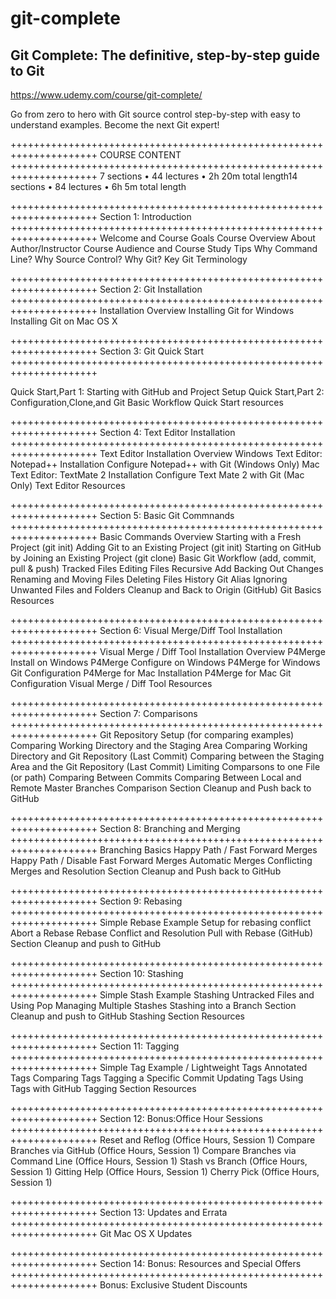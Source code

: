 # git-complete

Git Complete: The definitive, step-by-step guide to Git
-------------------------------------------------------------
https://www.udemy.com/course/git-complete/

Go from zero to hero with Git source control step-by-step with easy to understand examples. Become the next Git expert!

+++++++++++++++++++++++++++++++++++++++++++++++++++++++++++++++++++++
COURSE CONTENT
+++++++++++++++++++++++++++++++++++++++++++++++++++++++++++++++++++++
7 sections • 44 lectures • 2h 20m total length14 sections • 84 lectures • 6h 5m total length

+++++++++++++++++++++++++++++++++++++++++++++++++++++++++++++++++++++
Section 1: Introduction
+++++++++++++++++++++++++++++++++++++++++++++++++++++++++++++++++++++
Welcome and Course Goals
Course Overview
About Author/Instructor
Course Audience and Course Study Tips
Why Command Line?
Why Source Control?
Why Git?
Key Git Terminology

+++++++++++++++++++++++++++++++++++++++++++++++++++++++++++++++++++++
Section 2: Git Installation
+++++++++++++++++++++++++++++++++++++++++++++++++++++++++++++++++++++
Installation Overview
Installing Git for Windows
Installing Git on Mac OS X

+++++++++++++++++++++++++++++++++++++++++++++++++++++++++++++++++++++
Section 3: Git Quick Start
+++++++++++++++++++++++++++++++++++++++++++++++++++++++++++++++++++++

Quick Start,Part 1: Starting with GitHub and Project Setup
Quick Start,Part 2: Configuration,Clone,and Git Basic Workflow
Quick Start resources

+++++++++++++++++++++++++++++++++++++++++++++++++++++++++++++++++++++
Section 4: Text Editor Installation
+++++++++++++++++++++++++++++++++++++++++++++++++++++++++++++++++++++
Text Editor Installation Overview
Windows Text Editor: Notepad++ Installation
Configure Notepad++ with Git (Windows Only)
Mac Text Editor: TextMate 2 Installation
Configure Text Mate 2 with Git (Mac Only)
Text Editor Resources

+++++++++++++++++++++++++++++++++++++++++++++++++++++++++++++++++++++
Section 5: Basic Git Commnands
+++++++++++++++++++++++++++++++++++++++++++++++++++++++++++++++++++++
Basic Commands Overview
Starting with a Fresh Project (git init)
Adding Git to an Existing Project (git init)
Starting on GitHub by Joining an Existing Project (git clone)
Basic Git Workflow (add, commit, pull & push)
Tracked Files
Editing Files
Recursive Add
Backing Out Changes
Renaming and Moving Files
Deleting Files
History
Git Alias
Ignoring Unwanted Files and Folders
Cleanup and Back to Origin (GitHub)
Git Basics Resources

+++++++++++++++++++++++++++++++++++++++++++++++++++++++++++++++++++++
Section 6: Visual Merge/Diff Tool Installation
+++++++++++++++++++++++++++++++++++++++++++++++++++++++++++++++++++++
Visual Merge / Diff Tool Installation Overview
P4Merge Install on Windows
P4Merge Configure on Windows
P4Merge for Windows Git Configuration
P4Merge for Mac Installation
P4Merge for Mac Git Configuration
Visual Merge / Diff Tool Resources

+++++++++++++++++++++++++++++++++++++++++++++++++++++++++++++++++++++
Section 7: Comparisons
+++++++++++++++++++++++++++++++++++++++++++++++++++++++++++++++++++++
Git Repository Setup (for comparing examples)
Comparing Working Directory and the Staging Area
Comparing Working Directory and Git Repository (Last Commit)
Comparing between the Staging Area and the Git Repository (Last Commit)
Limiting Comparsons to one File (or path)
Comparing Between Commits
Comparing Between Local and Remote Master Branches
Comparison Section Cleanup and Push back to GitHub

+++++++++++++++++++++++++++++++++++++++++++++++++++++++++++++++++++++
Section 8: Branching and Merging
+++++++++++++++++++++++++++++++++++++++++++++++++++++++++++++++++++++
Branching Basics
Happy Path / Fast Forward Merges
Happy Path / Disable Fast Forward Merges
Automatic Merges
Conflicting Merges and Resolution
Section Cleanup and Push back to GitHub

+++++++++++++++++++++++++++++++++++++++++++++++++++++++++++++++++++++
Section 9: Rebasing
+++++++++++++++++++++++++++++++++++++++++++++++++++++++++++++++++++++
Simple Rebase Example
Setup for rebasing conflict
Abort a Rebase
Rebase Conflict and Resolution
Pull with Rebase (GitHub)
Section Cleanup and push to GitHub

+++++++++++++++++++++++++++++++++++++++++++++++++++++++++++++++++++++
Section 10: Stashing
+++++++++++++++++++++++++++++++++++++++++++++++++++++++++++++++++++++
Simple Stash Example
Stashing Untracked Files and Using Pop
Managing Multiple Stashes
Stashing into a Branch
Section Cleanup and push to GitHub
Stashing Section Resources

+++++++++++++++++++++++++++++++++++++++++++++++++++++++++++++++++++++
Section 11: Tagging
+++++++++++++++++++++++++++++++++++++++++++++++++++++++++++++++++++++
Simple Tag Example / Lightweight Tags
Annotated Tags
Comparing Tags
Tagging a Specific Commit
Updating Tags
Using Tags with GitHub
Tagging Section Resources

+++++++++++++++++++++++++++++++++++++++++++++++++++++++++++++++++++++
Section 12: Bonus:Office Hour Sessions
+++++++++++++++++++++++++++++++++++++++++++++++++++++++++++++++++++++
Reset and Reflog (Office Hours, Session 1)
Compare Branches via GitHub (Office Hours, Session 1)
Compare Branches via Command Line (Office Hours, Session 1)
Stash vs Branch (Office Hours, Session 1)
Gitting Help (Office Hours, Session 1)
Cherry Pick (Office Hours, Session 1)


+++++++++++++++++++++++++++++++++++++++++++++++++++++++++++++++++++++
Section 13: Updates and Errata
+++++++++++++++++++++++++++++++++++++++++++++++++++++++++++++++++++++
Git Mac OS X Updates

+++++++++++++++++++++++++++++++++++++++++++++++++++++++++++++++++++++
Section 14: Bonus: Resources and Special Offers
+++++++++++++++++++++++++++++++++++++++++++++++++++++++++++++++++++++
Bonus: Exclusive Student Discounts


